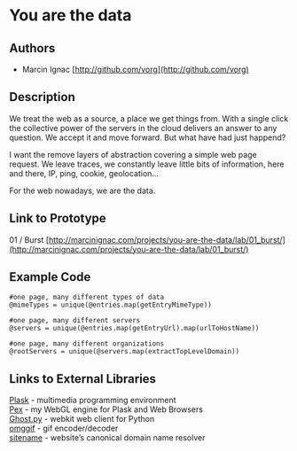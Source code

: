 # You are the data

## Authors
- Marcin Ignac [http://github.com/vorg](http://github.com/vorg)

## Description
We treat the web as a source, a place we get things from. With a single click the collective power of the servers in the cloud delivers an answer to any question. We accept it and move forward. But what have had just happend? 

I want the remove layers of abstraction covering a simple web page request. We leave traces, we constantly leave little bits of information, here and there, IP, ping, cookie, geolocation... 

For the web nowadays, we are the data.

## Link to Prototype

01 / Burst [http://marcinignac.com/projects/you-are-the-data/lab/01_burst/](http://marcinignac.com/projects/you-are-the-data/lab/01_burst/)

## Example Code

```
#one page, many different types of data
@mimeTypes = unique(@entries.map(getEntryMimeType)) 

#one page, many different servers
@servers = unique(@entries.map(getEntryUrl).map(urlToHostName))

#one page, many different organizations
@rootServers = unique(@servers.map(extractTopLevelDomain))
```

## Links to External Libraries

[Plask](http://plask.org "Plask") - multimedia programming environment  
[Pex](https://github.com/vorg/pex/ "Pex") - my WebGL engine for Plask and Web Browsers  
[Ghost.py](http://jeanphix.me/Ghost.py/ "Ghost.py") - webkit web client for Python  
[omggif](https://github.com/deanm/omggif "omggif") - gif encoder/decoder  
[sitename](https://github.com/disconnectme/sitename "sitename") - website’s canonical domain name resolver
